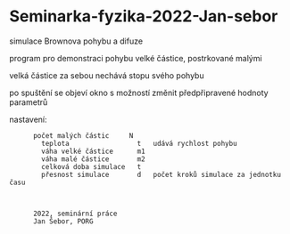 # Seminarka-fyzika-2022-Jan-sebor

simulace Brownova pohybu a difuze

program pro demonstraci pohybu velké částice, postrkované malými

velká částice za sebou nechává stopu svého pohybu   
 
 po spuštění se objeví okno s možností změnit předpřipravené hodnoty parametrů





 nastavení: 
          
          počet malých částic     N
            teplota                 t   udává rychlost pohybu
            váha velké částice      m1  
            váha malé částice       m2
            celková doba simulace   t
            přesnost simulace       d   počet kroků simulace za jednotku času
          
          
          
          2022, seminární práce
          Jan Šebor, PORG
